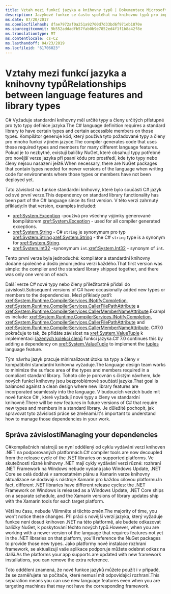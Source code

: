 ```yaml
---
title: Vztah mezi funkcí jazyka a knihovny typů | Dokumentace Microsoftu
description: Jazykové funkce se často spoléhat na knihovnu typů pro implementaci. Seznamte se s danou relaci.
ms.date: 07/20/2017
ms.openlocfilehash: dfae7972af0a251a92700d7d33bd6f971eb1870e
ms.sourcegitcommit: 9b552addadfb57fab0b9e7852ed4f1f1b8a42f8e
ms.translationtype: MT
ms.contentlocale: cs-CZ
ms.lasthandoff: 04/23/2019
ms.locfileid: "61706023"
---
```

# <a name="relationships-between-language-features-and-library-types"></a><span data-ttu-id="57d6a-104">Vztahy mezi funkcí jazyka a knihovny typů</span><span class="sxs-lookup"><span data-stu-id="57d6a-104">Relationships between language features and library types</span></span>

<span data-ttu-id="57d6a-105">C# Vyžaduje standardní knihovny měl určité typy a členy určitých přístupné pro tyto typy definice jazyka.</span><span class="sxs-lookup"><span data-stu-id="57d6a-105">The C# language definition requires a standard library to have certain types and certain accessible members on those types.</span></span> <span data-ttu-id="57d6a-106">Kompilátor generuje kód, který používá tyto požadované typy a členy pro mnoho funkcí v jiném jazyce.</span><span class="sxs-lookup"><span data-stu-id="57d6a-106">The compiler generates code that uses these required types and members for many different language features.</span></span> <span data-ttu-id="57d6a-107">Pokud je to nezbytné, existují balíčky NuGet, které obsahují typy potřebné pro novější verze jazyka při psaní kódu pro prostředí, kde tyto typy nebo členy nejsou nasazeni ještě.</span><span class="sxs-lookup"><span data-stu-id="57d6a-107">When necessary, there are NuGet packages that contain types needed for newer versions of the language when writing code for environments where those types or members have not been deployed yet.</span></span>

<span data-ttu-id="57d6a-108">Tato závislost na funkce standardní knihovny, které bylo součástí C# jazyk od své první verze.</span><span class="sxs-lookup"><span data-stu-id="57d6a-108">This dependency on standard library functionality has been part of the C# language since its first version.</span></span> <span data-ttu-id="57d6a-109">V této verzi zahrnutý příklady:</span><span class="sxs-lookup"><span data-stu-id="57d6a-109">In that version, examples included:</span></span>

* <span data-ttu-id="57d6a-110"><xref:System.Exception> -používá pro všechny výjimky generované kompilátorem.</span><span class="sxs-lookup"><span data-stu-id="57d6a-110"><xref:System.Exception> - used for all compiler generated exceptions.</span></span>
* <span data-ttu-id="57d6a-111"><xref:System.String> - C# `string` je synonymum pro typ <xref:System.String>.</span><span class="sxs-lookup"><span data-stu-id="57d6a-111"><xref:System.String> - the C# `string` type is a synonym for <xref:System.String>.</span></span>
* <span data-ttu-id="57d6a-112"><xref:System.Int32> -synonymum `int`.</span><span class="sxs-lookup"><span data-stu-id="57d6a-112"><xref:System.Int32> - synonym of `int`.</span></span>

<span data-ttu-id="57d6a-113">Tento první verze byla jednoduché: kompilátor a standardní knihovny dodané společně a došlo jenom jednu verzi každého.</span><span class="sxs-lookup"><span data-stu-id="57d6a-113">That first version was simple: the compiler and the standard library shipped together, and there was only one version of each.</span></span>

<span data-ttu-id="57d6a-114">Další verze C# nové typy nebo členy příležitostně přidali do závislostí.</span><span class="sxs-lookup"><span data-stu-id="57d6a-114">Subsequent versions of C# have occasionally added new types or members to the dependencies.</span></span> <span data-ttu-id="57d6a-115">Mezi příklady patří: <xref:System.Runtime.CompilerServices.INotifyCompletion>, <xref:System.Runtime.CompilerServices.CallerFilePathAttribute> a <xref:System.Runtime.CompilerServices.CallerMemberNameAttribute>.</span><span class="sxs-lookup"><span data-stu-id="57d6a-115">Examples include: <xref:System.Runtime.CompilerServices.INotifyCompletion>, <xref:System.Runtime.CompilerServices.CallerFilePathAttribute> and <xref:System.Runtime.CompilerServices.CallerMemberNameAttribute>.</span></span> <span data-ttu-id="57d6a-116">C#7.0 pokračuje to tak, že přidáte závislost na <xref:System.ValueTuple> k implementaci [řazených kolekcí členů](../tuples.md) funkci jazyka.</span><span class="sxs-lookup"><span data-stu-id="57d6a-116">C# 7.0 continues this by adding a dependency on <xref:System.ValueTuple> to implement the [tuples](../tuples.md) language feature.</span></span>

<span data-ttu-id="57d6a-117">Tým návrhu jazyk pracuje minimalizovat útoku na typy a členy v kompatibilní standardní knihovna vyžaduje.</span><span class="sxs-lookup"><span data-stu-id="57d6a-117">The language design team works to minimize the surface area of the types and members required in a compliant standard library.</span></span> <span data-ttu-id="57d6a-118">Tohoto cíle je porovnán s čistým návrhem, kde nových funkcí knihovny jsou bezproblémově součástí jazyka.</span><span class="sxs-lookup"><span data-stu-id="57d6a-118">That goal is balanced against a clean design where new library features are incorporated seamlessly into the language.</span></span> <span data-ttu-id="57d6a-119">V budoucích verzích bude mít nové funkce C# , které vyžadují nové typy a členy ve standardní knihovně.</span><span class="sxs-lookup"><span data-stu-id="57d6a-119">There will be new features in future versions of C# that require new types and members in a standard library.</span></span> <span data-ttu-id="57d6a-120">Je důležité pochopit, jak spravovat tyto závislosti práce se změnami.</span><span class="sxs-lookup"><span data-stu-id="57d6a-120">It's important to understand how to manage those dependencies in your work.</span></span>

## <a name="managing-your-dependencies"></a><span data-ttu-id="57d6a-121">Správa závislostí</span><span class="sxs-lookup"><span data-stu-id="57d6a-121">Managing your dependencies</span></span>

<span data-ttu-id="57d6a-122">C#kompilačních nástrojů se nyní oddělený od cyklu vydávání verzí knihoven .NET na podporovaných platformách.</span><span class="sxs-lookup"><span data-stu-id="57d6a-122">C# compiler tools are now decoupled from the release cycle of the .NET libraries on supported platforms.</span></span> <span data-ttu-id="57d6a-123">Ve skutečnosti různé knihovny .NET mají cykly vydávání verzí různé: rozhraní .NET Framework na Windows nebude vydaná jako Windows Update, .NET Core se celá dodává v samostatném plánu a Xamarin verze knihovny aktualizace se dodávají s nástroje Xamarin pro každou cílovou platformu.</span><span class="sxs-lookup"><span data-stu-id="57d6a-123">In fact, different .NET libraries have different release cycles: the .NET Framework on Windows is released as a Windows Update, .NET Core ships on a separate schedule, and the Xamarin versions of library updates ship with the Xamarin tools for each target platform.</span></span>

<span data-ttu-id="57d6a-124">Většinu času, nebude Všimněte si těchto změn.</span><span class="sxs-lookup"><span data-stu-id="57d6a-124">The majority of time, you won't notice these changes.</span></span> <span data-ttu-id="57d6a-125">Při práci s novější verzí jazyka, který vyžaduje funkce není dosud knihoven .NET na této platformě, ale budete odkazovat balíčky NuGet, k poskytování těchto nových typů.</span><span class="sxs-lookup"><span data-stu-id="57d6a-125">However, when you are working with a newer version of the language that requires features not yet in the .NET libraries on that platform, you'll reference the NuGet packages to provide those new types.</span></span>
<span data-ttu-id="57d6a-126">Jako platformy nové instalace rozhraní framework, se aktualizují vaše aplikace podporuje můžete odebrat odkaz na další.</span><span class="sxs-lookup"><span data-stu-id="57d6a-126">As the platforms your app supports are updated with new framework installations, you can remove the extra reference.</span></span>

<span data-ttu-id="57d6a-127">Toto oddělení znamená, že nové funkce jazyků můžete použít i v případě, že se zaměřujete na počítače, které nemusí mít odpovídající rozhraní.</span><span class="sxs-lookup"><span data-stu-id="57d6a-127">This separation means you can use new language features even when you are targeting machines that may not have the corresponding framework.</span></span>
